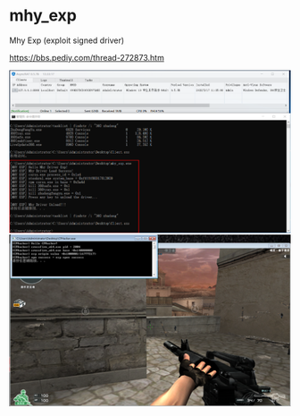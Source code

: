 # mhy_exp
Mhy Exp  (exploit signed driver)

https://bbs.pediy.com/thread-272873.htm

 ![image](https://github.com/HadesW/mhy_exp/blob/main/doc/2022-05-17_012630.png)
 ![image](https://github.com/HadesW/mhy_exp/blob/main/doc/2022-05-17_012631.png)
